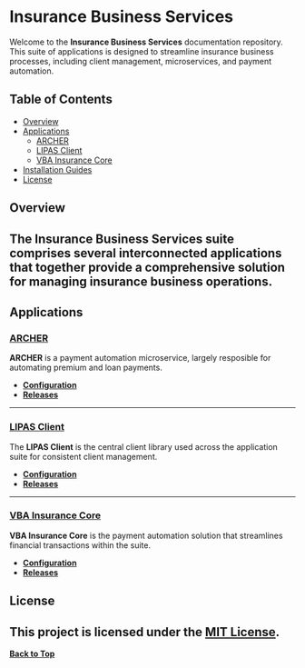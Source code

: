 # Insurance Business Services
Welcome to the **Insurance Business Services** documentation repository. This suite of applications is designed to streamline insurance business processes, including client management, microservices, and payment automation.
## Table of Contents
- [Overview](#overview)
- [Applications](#applications)
  - [ARCHER](./ARCHER/ARCHER.md)
  - [LIPAS Client](./LIPAS-Client/LIPAS-Client.md)
  - [VBA Insurance Core](./VBA-INSURANCE-CORE/VBA-INSURANCE-CORE.md)
- [Installation Guides](./Install%20Guides/Install.md)
- [License](#license)


## Overview
The Insurance Business Services suite comprises several interconnected applications that together provide a comprehensive solution for managing insurance business operations.
---
## Applications
### [ARCHER](./ARCHER/ARCHER.md)
**ARCHER** is a payment automation microservice, largely resposible for automating premium and loan payments.
- **[Configuration](./ARCHER/Configuration/Archer.Configuration.md)**
- **[Releases](./ARCHER/Releases/Archer.Release.md)**

---
### [LIPAS Client](./LIPAS-Client/LIPAS-Client.md)
The **LIPAS Client** is the central client library used across the application suite for consistent client management.
- **[Configuration](./LIPAS-Client/Configuration/LIPAS-Client.Configuration.md)**
- **[Releases](./LIPAS-Client/Releases/LIPAS-Client.Release.md)**

---
### [VBA Insurance Core](./VBA-INSURANCE-CORE/VBA-INSURANCE-CORE.md)
**VBA Insurance Core** is the payment automation solution that streamlines financial transactions within the suite.
- **[Configuration](./VBA-INSURANCE-CORE/Configuration/VBA-INSURANCE-CORE.Configuration.md)**
- **[Releases](./VBA-INSURANCE-CORE/Releases/VBA-INSURANCE-CORE.Releases.md)**



## License
This project is licensed under the [MIT License](LICENSE).
---
**[Back to Top](#insurance-business-services)**

